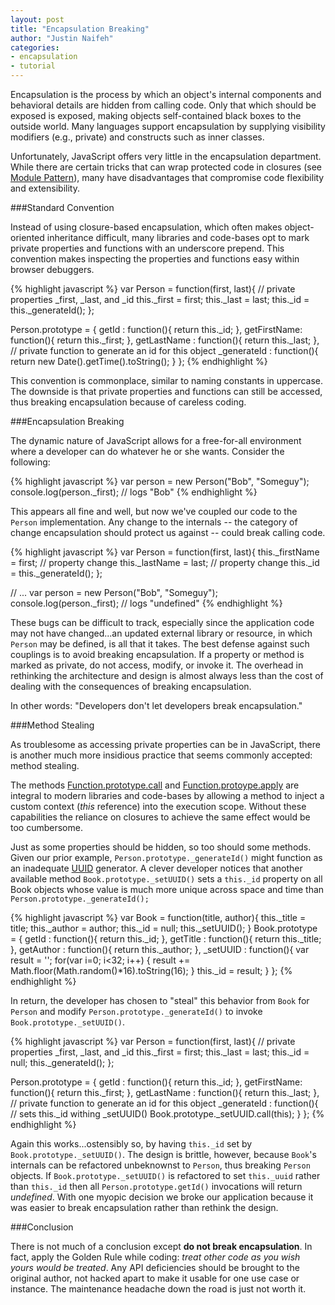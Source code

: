 ```yaml
---
layout: post
title: "Encapsulation Breaking"
author: "Justin Naifeh"
categories: 
- encapsulation
- tutorial
---
```


Encapsulation is the process by which an object's internal components and behavioral details are hidden from calling code. Only that which should be exposed is exposed, making objects self-contained black boxes to the outside world. Many languages support encapsulation by supplying visibility modifiers (e.g., private) and constructs such as inner classes.

Unfortunately, JavaScript offers very little in the encapsulation department. While there are certain tricks that can wrap protected code in closures (see [Module Pattern](http://www.adequatelygood.com/2010/3/JavaScript-Module-Pattern-In-Depth)), many have disadvantages that compromise code flexibility and extensibility.

###Standard Convention

Instead of using closure-based encapsulation, which often makes object-oriented inheritance difficult, many libraries and code-bases opt to mark private properties and functions with an underscore prepend. This convention makes inspecting the properties and functions easy within browser debuggers.

{% highlight javascript %} 
var Person = function(first, last){
  // private properties _first, _last, and _id
  this._first = first;
  this._last = last;
  this._id = this._generateId();
};

Person.prototype = {
  getId : function(){
    return this._id;
  },
  getFirstName: function(){
    return this._first;
  },
  getLastName : function(){
    return this._last;
  },
  // private function to generate an id for this object
  _generateId : function(){
    return new Date().getTime().toString();
  }
};
{% endhighlight %}

This convention is commonplace, similar to naming constants in uppercase. The downside is that private properties and functions can still be accessed, thus breaking encapsulation because of careless coding.

###Encapsulation Breaking

The dynamic nature of JavaScript allows for a free-for-all environment where a developer can do whatever he or she wants. Consider the following:

{% highlight javascript %} 
var person = new Person("Bob", "Someguy");
console.log(person._first); // logs "Bob"
{% endhighlight %}

This appears all fine and well, but now we've coupled our code to the `Person` implementation. Any change to the internals -- the category of change encapsulation should protect us against -- could break calling code.

{% highlight javascript %} 
var Person = function(first, last){
  this._firstName = first; // property change
  this._lastName = last; // property change
  this._id = this._generateId();
};

// ... 
var person = new Person("Bob", "Someguy");
console.log(person._first); // logs "undefined"
{% endhighlight %}

These bugs can be difficult to track, especially since the application code may not have changed...an updated external library or resource, in which `Person` may be defined, is all that it takes. The best defense against such couplings is to avoid breaking encapsulation. If a property or method is marked as private, do not access, modify, or invoke it. The overhead in rethinking the architecture and design is almost always less than the cost of dealing with the consequences of breaking encapsulation.

In other words: "Developers don't let developers break encapsulation."

###Method Stealing

As troublesome as accessing private properties can be in JavaScript, there is another much more insidious practice that seems commonly accepted: method stealing.

The methods [Function.prototype.call](https://developer.mozilla.org/en-US/docs/JavaScript/Reference/Global_Objects/Function/call) and [Function.protoype.apply](https://developer.mozilla.org/en-US/docs/JavaScript/Reference/Global_Objects/Function/apply) are integral to modern libraries and code-bases by allowing a method to inject a custom context (*this* reference) into the execution scope. Without these capabilities the reliance on closures to achieve the same effect would be too cumbersome.

Just as some properties should be hidden, so too should some methods. Given our prior example, `Person.prototype._generateId()` might function as an inadequate [UUID](https://en.wikipedia.org/wiki/Universally_unique_identifier) generator. A clever developer notices that another available method `Book.prototype._setUUID()` sets a `this._id` property on all Book objects whose value is much more unique across space and time than `Person.prototype._generateId();`

{% highlight javascript %} 
var Book = function(title, author){
  this._title = title;
  this._author = author;
  this._id = null;
  this._setUUID();
}
Book.prototype = {
  getId : function(){
    return this._id;
  },
  getTitle : function(){
    return this._title;
  },
  getAuthor : function(){
    return this._author;
  },
  _setUUID : function(){
    var result = '';
    for(var i=0; i<32; i++)
    {
      result += Math.floor(Math.random()*16).toString(16);
    } 
    this._id = result;
  }
};
{% endhighlight %}

In return, the developer has chosen to "steal" this behavior from `Book` for `Person` and modify `Person.prototype._generateId()` to invoke `Book.prototype._setUUID()`.

{% highlight javascript %} 
var Person = function(first, last){
  // private properties _first, _last, and _id
  this._first = first;
  this._last = last;
  this._id = null;
  this._generateId();
};

Person.prototype = {
  getId : function(){
    return this._id;
  },
  getFirstName: function(){
    return this._first;
  },
  getLastName : function(){
    return this._last;
  },
  // private function to generate an id for this object
  _generateId : function(){
    // sets this._id withing _setUUID()
    Book.prototype._setUUID.call(this);
  }
};
{% endhighlight %}

Again this works...ostensibly so, by having `this._id` set by `Book.prototype._setUUID()`. The design is brittle, however, because `Book`'s internals can be refactored unbeknownst to `Person`, thus breaking `Person` objects. If `Book.prototype._setUUID()` is refactored to set `this._uuid` rather than `this._id` then all `Person.prototype.getId()` invocations will return *undefined*. With one myopic decision we broke our application because it was easier to break encapsulation rather than rethink the design.

###Conclusion

There is not much of a conclusion except **do not break encapsulation**. In fact, apply the Golden Rule while coding: *treat other code as you wish yours would be treated*. Any API deficiencies should be brought to the original author, not hacked apart to make it usable for one use case or instance. The maintenance headache down the road is just not worth it.
